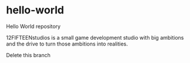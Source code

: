 # hello-world
Hello World repository

12FIFTEENstudios is a small game development studio with big ambitions and the drive to turn those ambitions into realities.

Delete this branch
